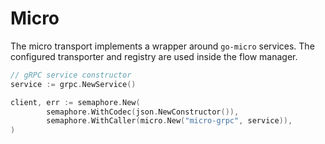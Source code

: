 # Micro

The micro transport implements a wrapper around `go-micro` services.
The configured transporter and registry are used inside the flow manager.

```go
// gRPC service constructor
service := grpc.NewService()

client, err := semaphore.New(
        semaphore.WithCodec(json.NewConstructor()),
        semaphore.WithCaller(micro.New("micro-grpc", service)),
)
```